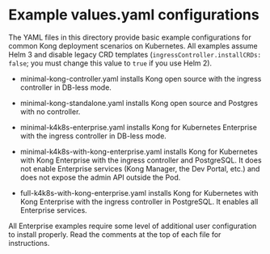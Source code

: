 # Example values.yaml configurations

The YAML files in this directory provide basic example configurations for
common Kong deployment scenarios on Kubernetes. All examples assume Helm 3
and disable legacy CRD templates (`ingressController.installCRDs: false`;
you must change this value to `true` if you use Helm 2).

* minimal-kong-controller.yaml installs Kong open source with the ingress
  controller in DB-less mode.

* minimal-kong-standalone.yaml installs Kong open source and Postgres with no
  controller.

* minimal-k4k8s-enterprise.yaml installs Kong for Kubernetes Enterprise with
  the ingress controller in DB-less mode.

* minimal-k4k8s-with-kong-enterprise.yaml installs Kong for Kubernetes with
  Kong Enterprise with the ingress controller and PostgreSQL. It does not
  enable Enterprise services (Kong Manager, the Dev Portal, etc.) and does not
  expose the admin API outside the Pod.

* full-k4k8s-with-kong-enterprise.yaml installs Kong for Kubernetes with Kong 
  Enterprise with the ingress controller in PostgreSQL. It enables all Enterprise
  services.

All Enterprise examples require some level of additional user configuration to
install properly. Read the comments at the top of each file for instructions.
